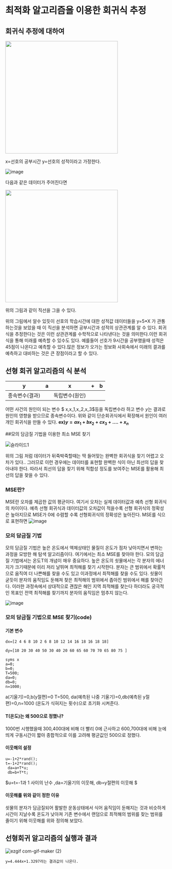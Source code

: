 # 최적화 알고리즘을 이용한 회귀식 추정

## 회귀식 추정에 대하여


<img src="https://user-images.githubusercontent.com/100903674/173190695-07380a11-b96d-4f33-aa57-53328f08b880.png" width="350" height="350">

x=선호의 공부시간 y=선호의 성적이라고 가정한다.

![image](https://user-images.githubusercontent.com/100903674/173190798-e33ba9d4-3a8f-4566-9341-5a878e5f6891.png)

다음과 같은 데이터가 주어진다면

<img src="https://user-images.githubusercontent.com/100903674/173190895-e0e36b58-0d2a-494c-b1ab-a74d80df4d86.png" width="350" height="350">



위의 그림과 같이 직선을 그을 수 있다.

위의 그림에서 알수 있듯이 선호의 학습시간에 대한 성적값 데이터들을 y=5*X 가 관통하는것을 보았을 때 이 직선을 분석하면 공부시간과 성적의 상관관계를 알 수 있다. 회귀식을 추정한다는 것은 이런 상관관계를 수학적으로 나타낸다는 것을 의미한다.이런 회귀식을 통해
미래를 예측할 수 있수도 있다. 예를들어 선호가 9시간을 공부했을때 성적은 45점이 나온다고 예측할 수 있다.많은 정보가 오가는 정보화 사회속에서 미래의 결과를 예측하고 대비하는 것은 큰 장점이라고 할 수 있다.
## 선형 회귀 알고리즘의 식 분석
y|a|x|+|b
---|---|---|---|---|
종속변수(결과)|  |독립변수(원인)

어떤 사건의 원인이 되는 변수 $ x,x_1,x_2,x_3$등을 독립변수라 하고 변수 $y$는 결과로 원인의 영향을 받으므로 종속변수이다.
 위와 같이 단순회귀식에서 확장해서 원인이 여러개인 회귀식을 만들 수 있다.
 **ex)$y=ax_1+bx_2+cx_3+....+x_n$**
 
 
##모의 담금질 기법을 이용한 최소 MSE 찾기 

![슬라이드1](https://user-images.githubusercontent.com/100903674/173720997-9425f067-b95c-4af2-bf94-f9ae0a8c8c34.PNG)

위의 그림 처럼 데이터가 뒤죽박죽할때는 딱 들어맞는 완벽한 회귀식을 찾기 어렵고 오차가 있다.. 그러므로 이런 경우에는 데이터를 표현할 완벽한 식이 아닌 최선의 답을 찾아내야 한다. 따라서 최선의 답을 찾기 위해 적합성 정도를 보여주는 MSE를 활용해 최선의 답을 찾을 수 있다.

### MSE란?
MSE란 오차를 제곱한 값의 평균이다. 여기서 오차는 실제 데이터값과 예측 선형 회귀식의 차이이다. 예측 선형 회귀식과 데이터값의 오차값이 적을수록 선형 회귀식의 정확성은 높아지므로 MSE가 0에 수렴할 수록 선형회귀식의 정확성은 높아진다. MSE를 식으로 표현하면
![image](https://user-images.githubusercontent.com/100903674/173725732-024e5c85-cee3-4b01-8dae-eaa1d35923c2.png)

### 모의 담금질 기법 

모의 담금질 기법은 높은 온도에서 액체상태인 물질이 온도가 점차 낮아지면서 변하는 과정을 모방한 해 탐색 알고리즘이다. 여기에서는 최소 MSE를 찾아야 한다. 모의 담금질 기법에서는 온도T의 개념이 매우 중요하다. 높은 온도의 쇳물에서는 각 분자의 에너지가 크기때문에 이리 저리 날뛰며 최적해를 찾기 시작한다.  분자는 큰 범위에서 확률적으로 움직여 더 나쁜해를 찾을 수도 있고 이과정에서 최적해를 찾을 수도 있다. 쇳물이 굳듯이 분자의 움직임도 둔해져 찾은 최적해의 범위에서 좁아진 범위에서 해를 찾아간다. 이러한 과정속에서 상대적으로 괜찮은 해인 지역 최적해를 찾는다 하더라도 궁극적인 목표인 전역 최적해를 찾기까지 분자의 움직임은 멈추지 않는다.

![image](https://user-images.githubusercontent.com/100903674/173774936-f63f8a5a-4261-4665-99eb-d924e9f5a950.png)

### 모의 담금질 기법으로  MSE 찾기(code)

#### 기본 변수
```
dx=[2 4 6 8 10 2 6 8 10 12 14 16 18 16 18 18]  

dy=[10 20 30 40 50 30 40 20 60 65 60 70 70 65 80 75 ]

syms x
a=0;
b=0;
T=500;
da=0;
db=0;
n=1000;
```
a(기울기)=0,b(y절편)=0 T=500, da(예측된 나중 기울기)=0,db(예측된 y절편)=0,n=1000 (온도가 식혀지는 횟수)으로 초기화 시켜준다.
#### T(온도)는 왜 500으로 정했나?
1000번 시행했을때 300,400대에 비해 더 빨리 0에 근사하고 600,700대에 비해 눈에띄게 구동시간이 짧아 종합적으로 이를 고려해 평균값인 500으로 정했다. 

#### 이웃해의 설정
```
u=-1+2*rand();
t=-1+2*rand();
 da=a+T*u;
 db=b+T*t;

```
$u=t=-1과 1 사이의 난수 ,da=기울기의 이웃해, db=y절편의 이웃해                           $ 
#### 이웃해를 위와 같이 정한 이유

쇳물의 분자가 담금질되어 활발한 운동상태에서 식어 움직임이 둔해지는 것과 비슷하게 시간이 지날수록 온도가 낮아져 기존 변수에서 랜덤으로 최적해의 범위를 찾는 범위를 줄이기 위해 이웃해를 위와  정의해 보았다. 




## 선형회귀 알고리즘의 실행과 결과 
![ezgif com-gif-maker (2)](https://user-images.githubusercontent.com/100903674/173194264-19d42cb6-12ad-4b58-9cd5-56d594932d01.gif)


```
y=4.444x+1.3297라는 결과값이 나온다. 
```


